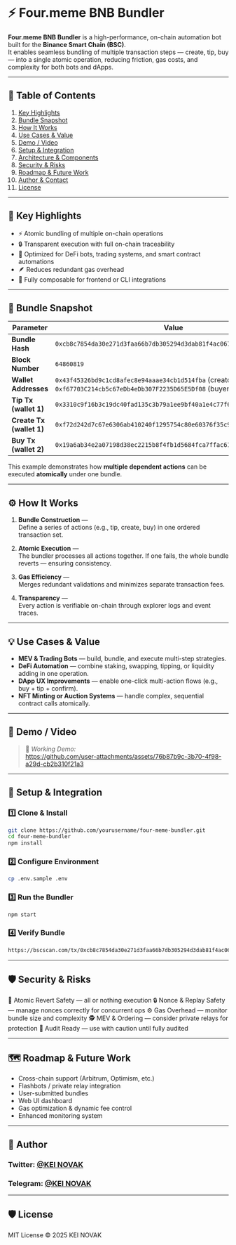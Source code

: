 
# ⚡ Four.meme BNB Bundler

**Four.meme BNB Bundler** is a high-performance, on-chain automation bot built for the **Binance Smart Chain (BSC)**.  
It enables seamless bundling of multiple transaction steps — create, tip, buy — into a single atomic operation, reducing friction, gas costs, and complexity for both bots and dApps.

---

## 🧩 Table of Contents

1. [Key Highlights](#key-highlights)  
2. [Bundle Snapshot](#bundle-snapshot)  
3. [How It Works](#how-it-works)  
4. [Use Cases & Value](#use-cases--value)  
5. [Demo / Video](#demo--video)  
6. [Setup & Integration](#setup--integration)  
7. [Architecture & Components](#architecture--components)  
8. [Security & Risks](#security--risks)  
9. [Roadmap & Future Work](#roadmap--future-work)  
10. [Author & Contact](#author--contact)  
11. [License](#license)  

---

## 🚀 Key Highlights

- ⚡ Atomic bundling of multiple on-chain operations  
- 🔒 Transparent execution with full on-chain traceability  
- 🧠 Optimized for DeFi bots, trading systems, and smart contract automations  
- 🪶 Reduces redundant gas overhead  
- 🔄 Fully composable for frontend or CLI integrations  

---

## 🧾 Bundle Snapshot

| Parameter | Value |
|------------|--------|
| **Bundle Hash** | `0xcb8c7854da30e271d3faa66b7db305294d3dab81f4ac067feb1a5534bd07d5b7` |
| **Block Number** | `64860819` |
| **Wallet Addresses** | `0x43f45326bd9c1cd8afec8e94aaae34cb1d514fba` (creator & tipper)<br>`0xf67703C214cb5c67eDb4eDb307F2235D65E5Df08` (buyer) |
| **Tip Tx (wallet 1)** | `0x3310c9f16b3c19dc40fad135c3b79a1ee9bf40a1e4c77f61b47c1a2c5355516d` |
| **Create Tx (wallet 1)** | `0xf72d242d7c67e6306ab410240f1295754c80e60376f35c96a3bc876808bf9335` |
| **Buy Tx (wallet 2)** | `0x19a6ab34e2a07198d38ec2215b8f4fb1d5684fca7ffac613c7f1962cef39aa9a` |

This example demonstrates how **multiple dependent actions** can be executed **atomically** under one bundle.

---

## ⚙️ How It Works

1. **Bundle Construction** —  
   Define a series of actions (e.g., tip, create, buy) in one ordered transaction set.  

2. **Atomic Execution** —  
   The bundler processes all actions together. If one fails, the whole bundle reverts — ensuring consistency.  

3. **Gas Efficiency** —  
   Merges redundant validations and minimizes separate transaction fees.  

4. **Transparency** —  
   Every action is verifiable on-chain through explorer logs and event traces.  

---

## 💡 Use Cases & Value

- **MEV & Trading Bots** — build, bundle, and execute multi-step strategies.  
- **DeFi Automation** — combine staking, swapping, tipping, or liquidity adding in one operation.  
- **DApp UX Improvements** — enable one-click multi-action flows (e.g., buy + tip + confirm).  
- **NFT Minting or Auction Systems** — handle complex, sequential contract calls atomically.  

---

## 🎥 Demo / Video

> 🧩 *Working Demo:*  
https://github.com/user-attachments/assets/76b87b9c-3b70-4f98-a29d-cb2b310f21a3

---

## 🧰 Setup & Integration

### 1️⃣ Clone & Install

```bash
git clone https://github.com/yourusername/four-meme-bundler.git
cd four-meme-bundler
npm install
```

### 2️⃣ Configure Environment

```bash
cp .env.sample .env
```

### 3️⃣ Run the Bundler

```bash
npm start
```

### 4️⃣ Verify Bundle

```bash
https://bscscan.com/tx/0xcb8c7854da30e271d3faa66b7db305294d3dab81f4ac067feb1a5534bd07d5b7
```

---

## 🛡️ Security & Risks

🧩 Atomic Revert Safety — all or nothing execution
🔒 Nonce & Replay Safety — manage nonces correctly for concurrent ops
⚙️ Gas Overhead — monitor bundle size and complexity
🕵️ MEV & Ordering — consider private relays for protection
🧠 Audit Ready — use with caution until fully audited

---

## 🗺️ Roadmap & Future Work

 - Cross-chain support (Arbitrum, Optimism, etc.)
 - Flashbots / private relay integration
 - User-submitted bundles
 - Web UI dashboard
 - Gas optimization & dynamic fee control
 - Enhanced monitoring system


---

## 👤 Author

### Twitter: [@KEI NOVAK](https://x.com/kei_4650)   

### Telegram: [@KEI NOVAK](https://t.me/Kei4650) 


---

## 🛡️ License

MIT License © 2025 KEI NOVAK
